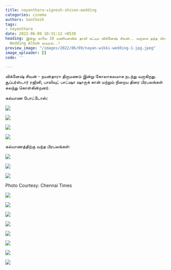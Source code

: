 ```yaml
---
title: nayanthara-vignesh-shivan-wedding
categories: cinema
authors: Santhosh
tags:
- nayanthara
date: 2022-06-09 10:31:12 +0530
heading: இன்று காலை 10 மணியளவில் தாலி கட்டிய விக்னேஷ் சிவன்.. வருகை தந்த பிரபலங்கள்.
  Wedding Album வைரல்..!
preview_image: "/images/2022/06/09/nayan-wikki-wedding-1-jpg.jpeg"
image_uploader: []
code: ''

---
```

விக்னேஷ் சிவன் - நயன்தாரா திருமணம் இன்று கோலாகலமாக நடந்து வருகிறது. சூப்பர்ஸ்டார் ரஜினி, பாலிவுட் பாட்ஷா ஷாருக் கான் மற்றும் நிறைய திரை பிரபலங்கள் கலந்து கொள்கின்றனர்.

கல்யாண போட்டோஸ்:

![](/images/2022/06/09/nayanthara-jpg.jpeg)

![](/images/2022/06/09/nayanthara-wiki-1-jpg.jpeg)

![](/images/2022/06/09/nayanthara-wiki-3-jpg.jpeg)

![](/images/2022/06/09/nayanthara-wiki-2-jpg.jpeg)

கல்யாணத்திற்கு வந்த பிரபலங்கள்:

![](/images/2022/06/09/nayan-wedding-2-jpg.jpeg)

![](/images/2022/06/09/nayan-wedding-1-jpg.jpeg)

![](/images/2022/06/09/nayan-wedding-11-jpg.jpeg)

Photo Courtesy: Chennai Times

![](/images/2022/06/09/nayan-wedding-8-jpg.jpeg)

![](/images/2022/06/09/nayan-wedding-3-jpg.jpeg)

![](/images/2022/06/09/nayan-wedding-7-jpg.jpeg)

![](/images/2022/06/09/nayan-wedding-6-jpg.jpeg)

![](/images/2022/06/09/nayan-wedding-10-jpg.jpeg)

![](/images/2022/06/09/nayan-wedding-4-jpg.jpeg)

![](/images/2022/06/09/nayan-wedding-5-jpg.jpeg)

![](/images/2022/06/09/nayan-wedding-9-jpg.jpeg)
